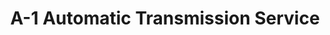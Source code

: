 ---
title: "A-1 Automatic Transmission Service"
url: /boston/a-1-automatic-transmission-service/
shop: Autowerkstatt
---